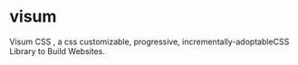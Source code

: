 # visum
Visum CSS , a css customizable, progressive, incrementally-adoptableCSS Library to Build Websites.
